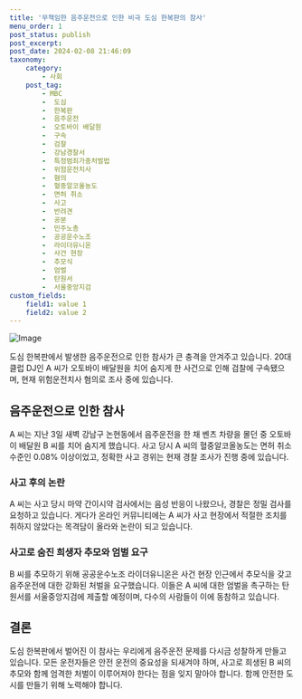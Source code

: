 ```yaml
---
title: '무책임한 음주운전으로 인한 비극 도심 한복판의 참사'
menu_order: 1
post_status: publish
post_excerpt: 
post_date: 2024-02-08 21:46:09
taxonomy:
    category:
        - 사회
    post_tag:
        - MBC
        -  도심
        -  한복판
        -  음주운전
        -  오토바이 배달원
        -  구속
        -  검찰
        -  강남경찰서
        -  특정범죄가중처벌법
        -  위험운전치사
        -  혐의
        -  혈중알코올농도
        -  면허 취소
        -  사고
        -  반려견
        -  공분
        -  민주노총
        -  공공운수노조
        -  라이더유니온
        -  사건 현장
        -  추모식
        -  엄벌
        -  탄원서
        -  서울중앙지검
custom_fields:
    field1: value 1
    field2: value 2
---
```


![Image](https://imgnews.pstatic.net/image/659/2024/02/08/0000018716_001_20240208100401658.jpg?type=w647)

도심 한복판에서 발생한 음주운전으로 인한 참사가 큰 충격을 안겨주고 있습니다. 20대 클럽 DJ인 A 씨가 오토바이 배달원을 치어 숨지게 한 사건으로 인해 검찰에 구속됐으며, 현재 위험운전치사 혐의로 조사 중에 있습니다.
## 음주운전으로 인한 참사
A 씨는 지난 3일 새벽 강남구 논현동에서 음주운전을 한 채 벤츠 차량을 몰던 중 오토바이 배달원 B 씨를 치어 숨지게 했습니다. 사고 당시 A 씨의 혈중알코올농도는 면허 취소 수준인 0.08% 이상이었고, 정확한 사고 경위는 현재 경찰 조사가 진행 중에 있습니다.
### 사고 후의 논란
A 씨는 사고 당시 마약 간이시약 검사에서는 음성 반응이 나왔으나, 경찰은 정밀 검사를 요청하고 있습니다. 게다가 온라인 커뮤니티에는 A 씨가 사고 현장에서 적절한 조치를 취하지 않았다는 목격담이 올라와 논란이 되고 있습니다.
### 사고로 숨진 희생자 추모와 엄벌 요구
B 씨를 추모하기 위해 공공운수노조 라이더유니온은 사건 현장 인근에서 추모식을 갖고 음주운전에 대한 강화된 처벌을 요구했습니다. 이들은 A 씨에 대한 엄벌을 촉구하는 탄원서를 서울중앙지검에 제출할 예정이며, 다수의 사람들이 이에 동참하고 있습니다.
## 결론
도심 한복판에서 벌어진 이 참사는 우리에게 음주운전 문제를 다시금 성찰하게 만들고 있습니다. 모든 운전자들은 안전 운전의 중요성을 되새겨야 하며, 사고로 희생된 B 씨의 추모와 함께 엄격한 처벌이 이루어져야 한다는 점을 잊지 말아야 합니다. 함께 안전한 도시를 만들기 위해 노력해야 합니다.
